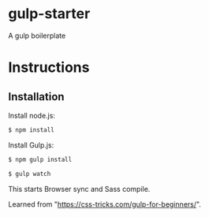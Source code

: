 # gulp-starter
 A gulp boilerplate

# Instructions
## Installation
Install node.js:
```sh
$ npm install
```
Install Gulp.js:
```sh
$ npm gulp install
```

```sh
$ gulp watch
```
This starts Browser sync and Sass compile.
 
 Learned from "https://css-tricks.com/gulp-for-beginners/".